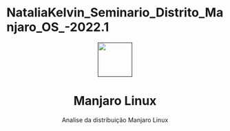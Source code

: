 # NataliaKelvin_Seminario_Distrito_Manjaro_OS_-2022.1

<p align="center">
  <a href="">
    <img src="https://github.com/nataliaalmada/NataliaKelvin_Seminario_Distrito_Manjaro_OS_-2022.1/blob/main/Images/Icon%20Manjaro.png?raw=true" alt="" width="80" height="80">
  </a>

  <h1 align="center">Manjaro Linux</h1>
   
  <p align="center">
    Analise da distribuição Manjaro Linux
